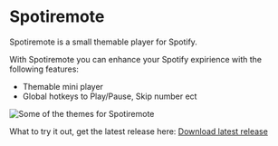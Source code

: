 Spotiremote
=================
Spotiremote is a small themable player for Spotify.

With Spotiremote you can enhance your Spotify expirience with the following features:
* Themable mini player
* Global hotkeys to Play/Pause, Skip number ect

![Some of the themes for Spotiremote](https://raw.githubusercontent.com/mikaelHardo/spotiremote/master/themes.jpg)

What to try it out, get the latest release here:
[Download latest release](https://raw.githubusercontent.com/mikaelHardo/spotiremote/master/Releases/Spotiremote-latest.zip)